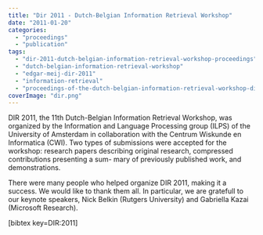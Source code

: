 ```yaml
---
title: "Dir 2011 - Dutch-Belgian Information Retrieval Workshop"
date: "2011-01-20"
categories: 
  - "proceedings"
  - "publication"
tags: 
  - "dir-2011-dutch-belgian-information-retrieval-workshop-proceedings"
  - "dutch-belgian-information-retrieval-workshop"
  - "edgar-meij-dir-2011"
  - "information-retrieval"
  - "proceedings-of-the-dutch-belgian-information-retrieval-workshop-dir-2011"
coverImage: "dir.png"
---
```


DIR 2011, the 11th Dutch-Belgian Information Retrieval Workshop, was organized by the Information and Language Processing group (ILPS) of the University of Amsterdam in collaboration with the Centrum Wiskunde en Informatica (CWI). Two types of submissions were accepted for the workshop: research papers describing original research, compressed contributions presenting a sum- mary of previously published work, and demonstrations.

There were many people who helped organize DIR 2011, making it a success. We would like to thank them all. In particular, we are gratefull to our keynote speakers, Nick Belkin (Rutgers University) and Gabriella Kazai (Microsoft Research).

\[bibtex key=DIR:2011\]
